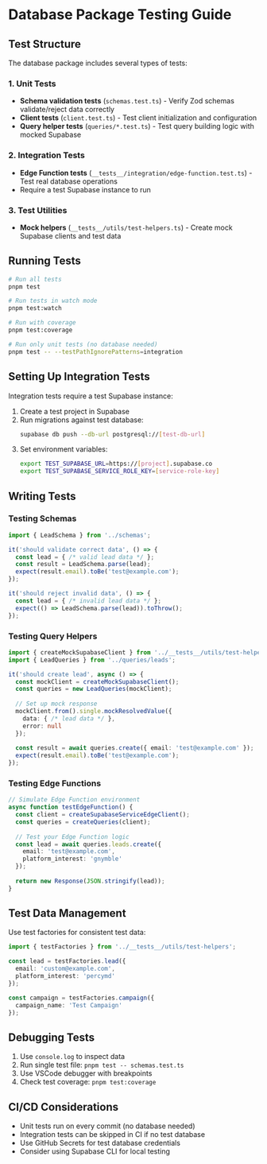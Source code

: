 # Database Package Testing Guide

## Test Structure

The database package includes several types of tests:

### 1. Unit Tests
- **Schema validation tests** (`schemas.test.ts`) - Verify Zod schemas validate/reject data correctly
- **Client tests** (`client.test.ts`) - Test client initialization and configuration
- **Query helper tests** (`queries/*.test.ts`) - Test query building logic with mocked Supabase

### 2. Integration Tests
- **Edge Function tests** (`__tests__/integration/edge-function.test.ts`) - Test real database operations
- Require a test Supabase instance to run

### 3. Test Utilities
- **Mock helpers** (`__tests__/utils/test-helpers.ts`) - Create mock Supabase clients and test data

## Running Tests

```bash
# Run all tests
pnpm test

# Run tests in watch mode
pnpm test:watch

# Run with coverage
pnpm test:coverage

# Run only unit tests (no database needed)
pnpm test -- --testPathIgnorePatterns=integration
```

## Setting Up Integration Tests

Integration tests require a test Supabase instance:

1. Create a test project in Supabase
2. Run migrations against test database:
   ```bash
   supabase db push --db-url postgresql://[test-db-url]
   ```
3. Set environment variables:
   ```bash
   export TEST_SUPABASE_URL=https://[project].supabase.co
   export TEST_SUPABASE_SERVICE_ROLE_KEY=[service-role-key]
   ```

## Writing Tests

### Testing Schemas

```typescript
import { LeadSchema } from '../schemas';

it('should validate correct data', () => {
  const lead = { /* valid lead data */ };
  const result = LeadSchema.parse(lead);
  expect(result.email).toBe('test@example.com');
});

it('should reject invalid data', () => {
  const lead = { /* invalid lead data */ };
  expect(() => LeadSchema.parse(lead)).toThrow();
});
```

### Testing Query Helpers

```typescript
import { createMockSupabaseClient } from '../__tests__/utils/test-helpers';
import { LeadQueries } from '../queries/leads';

it('should create lead', async () => {
  const mockClient = createMockSupabaseClient();
  const queries = new LeadQueries(mockClient);
  
  // Set up mock response
  mockClient.from().single.mockResolvedValue({
    data: { /* lead data */ },
    error: null
  });
  
  const result = await queries.create({ email: 'test@example.com' });
  expect(result.email).toBe('test@example.com');
});
```

### Testing Edge Functions

```typescript
// Simulate Edge Function environment
async function testEdgeFunction() {
  const client = createSupabaseServiceEdgeClient();
  const queries = createQueries(client);
  
  // Test your Edge Function logic
  const lead = await queries.leads.create({
    email: 'test@example.com',
    platform_interest: 'gnymble'
  });
  
  return new Response(JSON.stringify(lead));
}
```

## Test Data Management

Use test factories for consistent test data:

```typescript
import { testFactories } from '../__tests__/utils/test-helpers';

const lead = testFactories.lead({
  email: 'custom@example.com',
  platform_interest: 'percymd'
});

const campaign = testFactories.campaign({
  campaign_name: 'Test Campaign'
});
```

## Debugging Tests

1. Use `console.log` to inspect data
2. Run single test file: `pnpm test -- schemas.test.ts`
3. Use VSCode debugger with breakpoints
4. Check test coverage: `pnpm test:coverage`

## CI/CD Considerations

- Unit tests run on every commit (no database needed)
- Integration tests can be skipped in CI if no test database
- Use GitHub Secrets for test database credentials
- Consider using Supabase CLI for local testing